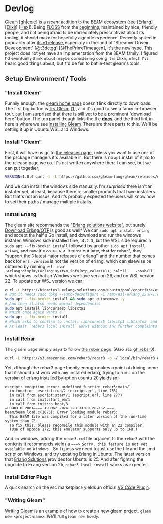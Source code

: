 # Devlog
[Gleam](https://gleam.run/) [[gh](https://github.com/gleam-lang)|[core](https://github.com/gleam-lang/gleam)] is a _recent_ addition to the BEAM ecosystem (see [[Erlang](https://www.erlang.org/)] [[Elixir](https://elixir-lang.org/)] [[Hex](https://hex.pm/)]). Being [FLOSS](https://github.com/gleam-lang/gleam/blob/32ba73ff5401e5a976b6d250de7248b416ca9c43/LICENCE) from the [beginning](https://github.com/gleam-lang/gleam/blob/4d791cbf8e7ef93f9174103e4a547f1262cb7ace/LICENSE), maintained by nice, friendly people, and not being afraid to be immediately prescriptivist about its tooling, it should make for hopefully a gentle experience.
Recently spiked in popularity after [its v1 release](https://gleam.run/news/gleam-version-1/), especially in the land of "Streamer Driven Development" [[@t3dotgg](https://www.youtube.com/watch?v=_I-CSgoCgsk)] [[@ThePrimeTimeagen](https://www.youtube.com/watch?v=9mfO821E7sE)], it's the new hype.
This project does not yet have an implementation from the BEAM family. I figured I'd eventually think about maybe considering doing it in Elixir, which I've heard good things about, but it'd be fun to battle-test gleam's tools.
## Setup Environment / Tools
### "Install Gleam"
Funnily enough, the [gleam home page](https://gleam.run/) doesn't link directly to downloads. The first big button is [Try Gleam](https://tour.gleam.run/) [[1](https://tour.gleam.run/table-of-contents/)], and it's good to see a fancy in-browser tour, but I am surprised that there is still yet to be a prominent "download here" button.
The top panel though links the the [**docs**](https://gleam.run/documentation/), and the third link in here is where we see [Installing Gleam](https://gleam.run/getting-started/installing/). There are three parts to this. We'll be setting it up in Ubuntu WSL and Windows.
### Install "Gleam"
First, it will have us go to [the releases page](https://github.com/gleam-lang/gleam/releases), unless you want to use one of the package managers it's available in. But there is no `apt` install of it, so to the release page we go. It's not written anywhere there I can see, but we can put together;
```sh
VERSION=1.0.0 curl -s -L https://github.com/gleam-lang/gleam/releases/download/v$VERSION/gleam-v$VERSION-x86_64-unknown-linux-musl.tar.gz | tar xvz -C /tmp && mv /tmp/gleam ~/.local/bin/gleam
```
And we can install the windows side manually. I'm _surprised_ there isn't an installer yet, at least, because there're smaller products that have installers. But that's not an issue. And it's probably expected the users will know how to set their paths / manage multiple installs.
### Install Erlang
The gleam site recommends the ["Erlang solutions website"](https://www.erlang-solutions.com/resources/download.html), but surely [Download Erlang/OTP](https://www.erlang.org/downloads) is good as well? We can `sudo apt install erlang` and accept the half a Gb install, and download and run the windows installer. Windows side installed fine, `14.2.3`, but the WSL side required a `sudo apt --fix-broken install` followed by another `sudo apt install erlang`, and now it's on `10.6.4`.
It turns out later, that for rebar3, they "support the 3 latest major releases of erlang", and the number that comes back for `erl -version` is not the version of erlang, which can elsewise be obtained by running `erl -eval 'erlang:display(erlang:system_info(otp_release)), halt().'  -noshell` which shows us that on Windows we have version 26, and on WSL version 22. To update our WSL version we can;
```sh
curl -L https://binaries2.erlang-solutions.com/ubuntu/pool/contrib/e/esl-erlang/esl-erlang_25.0-1~ubuntu~focal_amd64.deb -o /tmp/esl-erlang_25.0-1.deb && sudo dpkg -i /tmp/esl-erlang_25.0-1.deb && rm /tmp/esl-erlang_25.0-1.deb
# But it needs sudo dpkg --auto-deconfigure -i /tmp/esl-erlang_25.0-1.deb, which then asks for;
sudo apt --fix-broken install && sudo apt autoremove -y
# And then it also needs manual dependencies
sudo apt install libncurses5 libsctp1
# Which once again wants a
sudo apt --fix-broken install
# Which asks to confirm to install libncurses5 libsctp1 libtinfo5, and NOW we can install the deb pkg.
# At least `rebar3 local install` works without any further complaints after fighting the erlang installation.
```
### Install [Rebar](https://rebar3.org/)
The gleam page simply says to follow [the rebar page](https://rebar3.org/docs/getting-started/). (Also see [gh:rebar3](https://github.com/erlang/rebar3)).
```sh
curl -L https://s3.amazonaws.com/rebar3/rebar3 -o ~/.local/bin/rebar3 && chmod +x ~/.local/bin/rebar3 && rebar3 local install
```
Yet, although the rebar3 page funnily enough makes a point of driving home that it should just work with any installed erlang, trying to run it on the version of erlang installed by apt on ubuntu 20 yields an;
```
escript: exception error: undefined function rebar3:main/1
  in function  escript:run/2 (escript.erl, line 758)
  in call from escript:start/1 (escript.erl, line 277)
  in call from init:start_em/1
  in call from init:do_boot/3
=ERROR REPORT==== 19-Mar-2024::23:33:00.202362 ===
beam/beam_load.c(1876): Error loading module rebar3:
  This BEAM file was compiled for a later version of the run-time system than 22.
  To fix this, please recompile this module with an 22 compiler.
  (Use of opcode 172; this emulator supports only up to 168.)
```
And on windows, adding the `rebar3.cmd` file adjacent to the `rebar3` with the contents it recommends yields a `===> Sorry, this feature is not yet available on Windows.`. So I guess we need to just use the file and the cmd script on Windows, and try updating Erlang in Ubuntu. The latest version that [Erlang Solutions](https://www.erlang-solutions.com/downloads/) provides for Ubuntu is 25. And after fighting the upgrade to Erlang version 25, `rebar3 local install` works as expected.
### Install Editor Plugin
A quick search on the vsc marketplace yields an official [VS Code Plugin](https://github.com/gleam-lang/vscode-gleam).
### "Writing Gleam"
[Writing Gleam](https://gleam.run/writing-gleam/) is an example of how to create a new gleam project. `gleam new <project-name>`. We'll run `gleam new howdy`.
